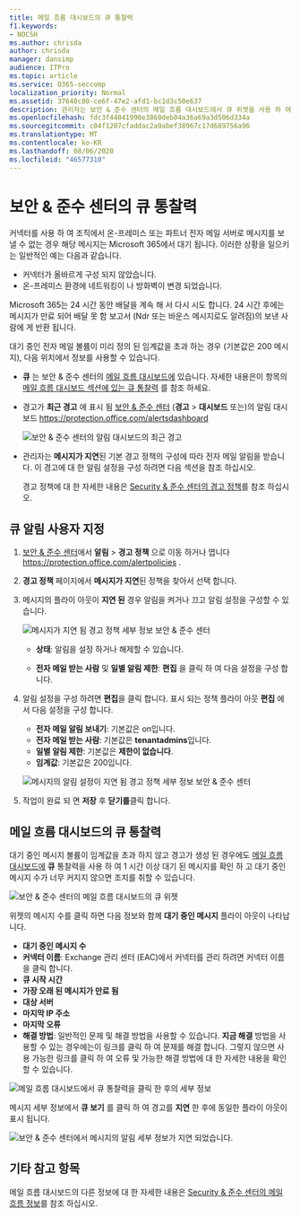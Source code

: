 ```yaml
---
title: 메일 흐름 대시보드의 큐 통찰력
f1.keywords:
- NOCSH
ms.author: chrisda
author: chrisda
manager: dansimp
audience: ITPro
ms.topic: article
ms.service: O365-seccomp
localization_priority: Normal
ms.assetid: 37640c80-ce6f-47e2-afd1-bc1d3c50e637
description: 관리자는 보안 & 준수 센터의 메일 흐름 대시보드에서 큐 위젯을 사용 하 여 아웃 바운드 커넥터를 통해 온-프레미스 또는 파트너 조직으로의 실패 한 메일 흐름을 모니터링 하는 방법에 대해 알아봅니다.
ms.openlocfilehash: fdc3f44041990e3860deb04a36a69a3d506d334a
ms.sourcegitcommit: c04f1207cfaddac2a9abef38967c17d689756a96
ms.translationtype: MT
ms.contentlocale: ko-KR
ms.lasthandoff: 08/06/2020
ms.locfileid: "46577310"
---
```

# <a name="queues-insight-in-the-security--compliance-center"></a>보안 & 준수 센터의 큐 통찰력

커넥터를 사용 하 여 조직에서 온-프레미스 또는 파트너 전자 메일 서버로 메시지를 보낼 수 없는 경우 해당 메시지는 Microsoft 365에서 대기 됩니다. 이러한 상황을 일으키는 일반적인 예는 다음과 같습니다.

- 커넥터가 올바르게 구성 되지 않았습니다.
- 온-프레미스 환경에 네트워킹이 나 방화벽이 변경 되었습니다.

Microsoft 365는 24 시간 동안 배달을 계속 해 서 다시 시도 합니다. 24 시간 후에는 메시지가 만료 되어 배달 못 함 보고서 (Ndr 또는 바운스 메시지로도 알려짐)의 보낸 사람에 게 반환 됩니다.

대기 중인 전자 메일 볼륨이 미리 정의 된 임계값을 초과 하는 경우 (기본값은 200 메시지), 다음 위치에서 정보를 사용할 수 있습니다.

- **큐** 는 보안 & 준수 센터의 [메일 흐름 대시보드에](mail-flow-insights-v2.md) 있습니다. 자세한 내용은이 항목의 [메일 흐름 대시보드 섹션에 있는 큐 통찰력](#queues-insight-in-the-mail-flow-dashboard) 를 참조 하세요.
  
- 경고가 **최근 경고** 에 표시 됨 [보안 & 준수 센터](https://protection.office.com) (**경고** \> **대시보드** 또는)의 알림 대시보드 <https://protection.office.com/alertsdashboard>

  ![보안 & 준수 센터의 알림 대시보드의 최근 경고](../../media/mfi-queued-messages-alert.png)

- 관리자는 **메시지가 지연**된 기본 경고 정책의 구성에 따라 전자 메일 알림을 받습니다. 이 경고에 대 한 알림 설정을 구성 하려면 다음 섹션을 참조 하십시오.

  경고 정책에 대 한 자세한 내용은 [Security & 준수 센터의 경고 정책](../../compliance/alert-policies.md)를 참조 하십시오.

## <a name="customize-queue-alerts"></a>큐 알림 사용자 지정

1. [보안 & 준수 센터](https://protection.office.com)에서 **알림** \> **경고 정책** 으로 이동 하거나 엽니다 <https://protection.office.com/alertpolicies> .

2. **경고 정책** 페이지에서 **메시지가 지연**된 정책을 찾아서 선택 합니다.

3. 메시지의 플라이 아웃이 **지연 된** 경우 알림을 켜거나 끄고 알림 설정을 구성할 수 있습니다.

   ![메시지가 지연 됨 경고 정책 세부 정보 보안 & 준수 센터](../../media/mfi-queued-messages-alert-policy.png)

   - **상태**: 알림을 설정 하거나 해제할 수 있습니다.

   - **전자 메일 받는 사람** 및 **일별 알림 제한**: **편집** 을 클릭 하 여 다음 설정을 구성 합니다.

4. 알림 설정을 구성 하려면 **편집**을 클릭 합니다. 표시 되는 정책 플라이 아웃 **편집** 에서 다음 설정을 구성 합니다.

   - **전자 메일 알림 보내기**: 기본값은 on입니다.
   - **전자 메일 받는 사람**: 기본값은 **tenantadmins**입니다.
   - **일별 알림 제한**: 기본값은 **제한이 없습니다**.
   - **임계값**: 기본값은 200입니다.

   ![메시지의 알림 설정이 지연 됨 경고 정책 세부 정보 보안 & 준수 센터](../../media/mfi-queued-messages-alert-policy-notification-settings.png)

5. 작업이 완료 되 면 **저장** 후 **닫기를**클릭 합니다.

## <a name="queues-insight-in-the-mail-flow-dashboard"></a>메일 흐름 대시보드의 큐 통찰력

대기 중인 메시지 볼륨이 임계값을 초과 하지 않고 경고가 생성 된 경우에도 [메일 흐름 대시보드에](mail-flow-insights-v2.md) **큐** 통찰력을 사용 하 여 1 시간 이상 대기 된 메시지를 확인 하 고 대기 중인 메시지 수가 너무 커지지 않으면 조치를 취할 수 있습니다.

![보안 & 준수 센터의 메일 흐름 대시보드의 큐 위젯](../../media/mfi-queues-widget.png)

위젯의 메시지 수를 클릭 하면 다음 정보와 함께 **대기 중인 메시지** 플라이 아웃이 나타납니다.

- **대기 중인 메시지 수**
- **커넥터 이름**: Exchange 관리 센터 (EAC)에서 커넥터를 관리 하려면 커넥터 이름을 클릭 합니다.
- **큐 시작 시간**
- **가장 오래 된 메시지가 만료 됨**
- **대상 서버**
- **마지막 IP 주소**
- **마지막 오류**
- **해결 방법**: 일반적인 문제 및 해결 방법을 사용할 수 있습니다. **지금 해결** 방법을 사용할 수 있는 경우에는이 링크를 클릭 하 여 문제를 해결 합니다. 그렇지 않으면 사용 가능한 링크를 클릭 하 여 오류 및 가능한 해결 방법에 대 한 자세한 내용을 확인할 수 있습니다.

![메일 흐름 대시보드에서 큐 통찰력을 클릭 한 후의 세부 정보](../../media/mfi-queues-details.png)

메시지 세부 정보에서 **큐 보기** 를 클릭 하 여 경고를 **지연** 한 후에 동일한 플라이 아웃이 표시 됩니다.

![보안 & 준수 센터에서 메시지의 알림 세부 정보가 지연 되었습니다.](../../media/mfi-queued-messages-alert-details.png)

## <a name="see-also"></a>기타 참고 항목

메일 흐름 대시보드의 다른 정보에 대 한 자세한 내용은 [Security & 준수 센터의 메일 흐름 정보](mail-flow-insights-v2.md)를 참조 하십시오.
